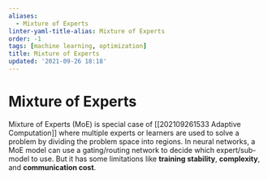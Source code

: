 ```yaml
---
aliases:
  - Mixture of Experts
linter-yaml-title-alias: Mixture of Experts
order: -1
tags: [machine learning, optimization]
title: Mixture of Experts
updated: '2021-09-26 18:18'
---
```


# Mixture of Experts

Mixture of Experts (MoE) is special case of [[202109261533 Adaptive Computation]] where multiple experts or learners are used to solve a problem by dividing the problem space into regions. In neural networks, a MoE model can use a gating/routing network to decide which expert/sub-model to use. But it has some limitations like **training stability**, **complexity**, and **communication cost**.